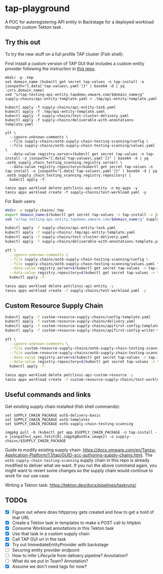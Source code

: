 # tap-playground

A POC for autoregistering API entity in Backstage for a deployed workload through custom Tekton task.

## Try this out

To try the new stuff on a full profile TAP cluster (Fish shell):

First install a custom version of TAP GUI that includes a custom entity provider following the instruction in [this repo](https://gitlab.eng.vmware.com/shrutii/pstar-backstage-poc-api-entity).

```fish
mkdir -p .tmp
set domain_name (kubectl get secret tap-values -n tap-install -o jsonpath="{.data['tap-values\.yaml']}" | base64 -d | yq .cnrs.domain_name)
sed "s/tap-testing-api-entity.tapdemo.vmware.com/$domain_name/g" supply-chains/api-entity-template.yaml > .tmp/api-entity-template.yaml

kubectl apply -f supply-chains/api-entity-task.yaml
kubectl apply -f .tmp/api-entity-template.yaml
kubectl apply -f supply-chains/test-cluster-delivery.yaml
kubectl apply -f supply-chains/deliverable-with-annotations-template.yaml

ytt \
  --ignore-unknown-comments \
  --file supply-chains/ootb-supply-chain-testing-scanning/config \
  --file supply-chains/ootb-supply-chain-testing-scanning/values.yaml \
  --data-value registry.server=(kubectl get secret tap-values -n tap-install -o jsonpath="{.data['tap-values\.yaml']}" | base64 -d | yq .ootb_supply_chain_testing_scanning.registry.server) \
  --data-value registry.repository=(kubectl get secret tap-values -n tap-install -o jsonpath="{.data['tap-values\.yaml']}" | base64 -d | yq .ootb_supply_chain_testing_scanning.registry.repository) |
  kubectl apply -f-

tanzu apps workload delete petclinic-api-entity -n my-apps -y
tanzu apps workload create -f supply-chains/test-workload.yaml -y
```

For Bash users:

```bash
mkdir -p supply-chains/.tmp
export domain_name=$(kubectl get secret tap-values -n tap-install -o jsonpath="{.data['tap-values\.yaml']}" | base64 -d | yq .cnrs.domain_name)
sed "s/tap-testing-api-entity.tapdemo.vmware.com/$domain_name/g" supply-chains/api-entity-template.yaml > .tmp/api-entity-template.yaml

kubectl apply -f supply-chains/api-entity-task.yaml
kubectl apply -f supply-chains/.tmp/api-entity-template.yaml
kubectl apply -f supply-chains/test-cluster-delivery.yaml
kubectl apply -f supply-chains/deliverable-with-annotations-template.yaml

ytt \
  --ignore-unknown-comments \
  --file supply-chains/ootb-supply-chain-testing-scanning/config \
  --file supply-chains/ootb-supply-chain-testing-scanning/values.yaml \
  --data-value registry.server=$(kubectl get secret tap-values -n tap-install -o jsonpath="{.data['tap-values\.yaml']}" | base64 -d | yq .ootb_supply_chain_testing_scanning.registry.server) \
  --data-value registry.repository=$(kubectl get secret tap-values -n tap-install -o jsonpath="{.data['tap-values\.yaml']}" | base64 -d | yq .ootb_supply_chain_testing_scanning.registry.repository) |
  kubectl apply -f-

tanzu apps workload delete petclinic-api-entity -y
tanzu apps workload create -f supply-chains/test-workload.yaml -y
```

## Custom Resource Supply Chain

```bash
kubectl apply -f custom-resource-supply-chains/config-template.yaml
kubectl apply -f custom-resource-supply-chains/delivery.yaml
kubectl apply -f custom-resource-supply-chains/apifirst-config-template.yaml
kubectl apply -f custom-resource-supply-chains/apifirst-config-writer-template.yaml

ytt \
  --ignore-unknown-comments \
  --file custom-resource-supply-chains/ootb-supply-chain-testing-scanning/config \
  --file custom-resource-supply-chains/ootb-supply-chain-testing-scanning/values.yaml \
  --data-value registry.server=$(kubectl get secret tap-values -n tap-install -o jsonpath="{.data['tap-values\.yaml']}" | base64 -d | yq .ootb_supply_chain_testing_scanning.registry.server) \
  --data-value registry.repository=$(kubectl get secret tap-values -n tap-install -o jsonpath="{.data['tap-values\.yaml']}" | base64 -d | yq .ootb_supply_chain_testing_scanning.registry.repository) |
  kubectl apply -f-

tanzu apps workload delete petclinic-api-custom-resource -y
tanzu apps workload create -f custom-resource-supply-chains/test-workload.yaml -y
```


## Useful commands and links

Get existing supply chain installed (fish shell commands):

```fish
set SUPPLY_CHAIN_PACKAGE ootb-delivery-basic
set SUPPLY_CHAIN_PACKAGE ootb-templates
set SUPPLY_CHAIN_PACKAGE ootb-supply-chain-testing-scanning

imgpkg pull -b (kubectl get app $SUPPLY_CHAIN_PACKAGE -n tap-install -o jsonpath={.spec.fetch[0].imgpkgBundle.image}) -o supply-chains/$SUPPLY_CHAIN_PACKAGE
```

Guide to modify existing supply chain: <https://docs.vmware.com/en/Tanzu-Application-Platform/1.1/tap/GUID-scc-authoring-supply-chains.html>. The `ootb-supply-chain-testing-scanning` supply chain in this repo is already modified to deliver what we want. If you run the above command again, you might want to revert some changes so the supply chain would continue to work for our use case.

Writing a Tekton task: <https://tekton.dev/docs/pipelines/taskruns/>

## TODOs

- [x] Figure out where does httpproxy gets created and how to get a hold of that URL
- [x] Create a Tekton task in templates to make a POST call to httpbin
- [x] Consume Workload annotations in this Tekton task
- [x] Use that task in a custom supply chain
- [x] Call TAP GUI url in the task
- [x] Try out ImmediateEntityProvider with backstage
- [ ] Securing entity provider endpoint
- [ ] How to infer Lifecycle from delivery pipeline? Annotation?
- [ ] What do we put in Team? Annotation?
- [x] Assume we don't need tags for now?
